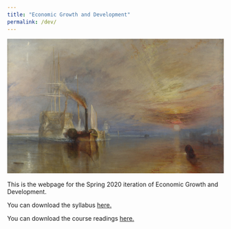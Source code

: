 ```yaml
---
title: "Economic Growth and Development"
permalink: /dev/
---
```


![fighting_temaraire](/assets/images/fighting_temaraire.png)

This is the webpage for the Spring 2020 iteration of Economic Growth and Development.

You can download the syllabus [here.](https://www.dropbox.com/s/jeu28blcv0lluxr/Dev_Sp20.pdf?dl=0)

You can download the course readings [here.](https://www.dropbox.com/sh/3502mc9h32kgvz8/AADALieXuWVKxJLk1wvmHcUda?dl=0)
